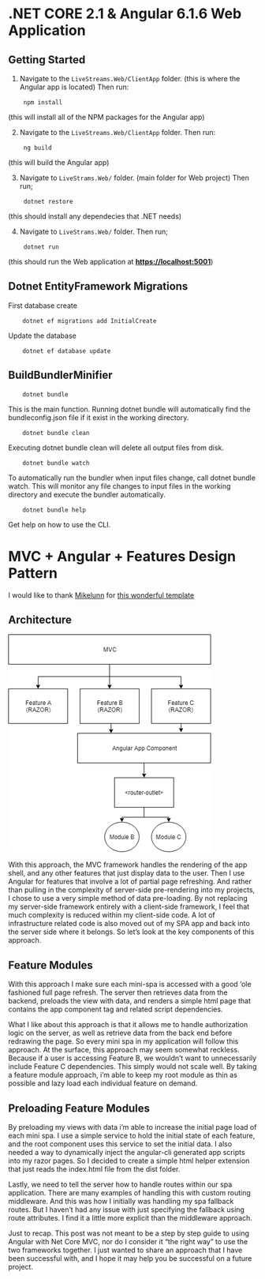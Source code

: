 # .NET CORE 2.1 & Angular 6.1.6 Web Application


## Getting Started

1. Navigate to the `LiveStreams.Web/ClientApp` folder. (this is where the Angular app is located)
        Then run:

        npm install
(this will install all of the NPM packages for the Angular app)

2. Navigate to the `LiveStreams.Web/ClientApp` folder. 
        Then run:

        ng build
(this will build the Angular app)

3. Navigate to `LiveStrams.Web/` folder. (main folder for Web project)
        Then run;

        dotnet restore
(this should install any dependecies that .NET needs)

4. Navigate to `LiveStrams.Web/` folder.
        Then run;

        dotnet run
(this should run the Web application at **[https://localhost:5001](https://localhost:5001)**)

## Dotnet EntityFramework Migrations

First database create

        dotnet ef migrations add InitialCreate
    
Update the database

        dotnet ef database update


## BuildBundlerMinifier

        dotnet bundle

This is the main function. Running dotnet bundle will automatically find the bundleconfig.json file if it exist in the working directory.

        dotnet bundle clean

Executing dotnet bundle clean will delete all output files from disk.

        dotnet bundle watch

To automatically run the bundler when input files change, call dotnet bundle watch. This will monitor any file changes to input files in the working directory and execute the bundler automatically.

        dotnet bundle help

Get help on how to use the CLI.





# MVC + Angular + Features Design Pattern
I would like to thank [Mikelunn](https://medium.com/@LunnCheck/a-mini-spa-approach-with-angular-and-net-core-mvc-bb3a35da9eba) for [this wonderful template](https://github.com/mikelunn/net-core-mvc-angular)
## Architecture
![Single App Component](https://github.com/mikelunn/net-core-mvc-angular/blob/master/AngularMvc.png)

With this approach, the MVC framework handles the rendering of the app shell, and any other features that just display data to the user. Then I use Angular for features that involve a lot of partial page refreshing. And rather than pulling in the complexity of server-side pre-rendering into my projects, I chose to use a very simple method of data pre-loading.
By not replacing my server-side framework entirely with a client-side framework, I feel that much complexity is reduced within my client-side code. A lot of infrastructure related code is also moved out of my SPA app and back into the server side where it belongs. So let’s look at the key components of this approach.

## Feature Modules
With this approach I make sure each mini-spa is accessed with a good ‘ole fashioned full page refresh. The server then retrieves data from the backend, preloads the view with data, and renders a simple html page that contains the app component tag and related script dependencies.

What I like about this approach is that it allows me to handle authorization logic on the server, as well as retrieve data from the back end before redrawing the page. So every mini spa in my application will follow this approach.
At the surface, this approach may seem somewhat reckless. Because if a user is accessing Feature B, we wouldn’t want to unnecessarily include Feature C dependencies. This simply would not scale well. By taking a feature module approach, i’m able to keep my root module as thin as possible and lazy load each individual feature on demand.

## Preloading Feature Modules
By preloading my views with data i’m able to increase the initial page load of each mini spa. I use a simple service to hold the initial state of each feature, and the root component uses this service to set the initial data.
I also needed a way to dynamically inject the angular-cli generated app scripts into my razor pages. So I decided to create a simple html helper extension that just reads the index.html file from the dist folder.

Lastly, we need to tell the server how to handle routes within our spa application. There are many examples of handling this with custom routing middleware. And this was how I initially was handling my spa fallback routes. But I haven’t had any issue with just specifying the fallback using route attributes. I find it a little more explicit than the middleware approach.

Just to recap. This post was not meant to be a step by step guide to using Angular with Net Core MVC, nor do I consider it “the right way” to use the two frameworks together. I just wanted to share an approach that I have been successful with, and I hope it may help you be successful on a future project.
